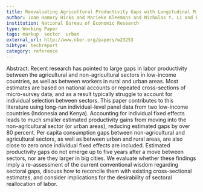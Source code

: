 ```yaml
---
title: Reevaluating Agricultural Productivity Gaps with Longitudinal Microdata
author: Joan Hamory Hicks and Marieke Kleemans and Nicholas Y. Li and Edward Miguel
institution: National Bureau of Economic Research
type: Working Paper
tags: markup  sector  urban
external_url: http://www.nber.org/papers/w23253
bibtype: techreport
category: reference
---
```

Abstract: Recent research has pointed to large gaps in labor productivity between the agricultural and non-agricultural sectors in low-income countries, as well as between workers in rural and urban areas. Most estimates are based on national accounts or repeated cross-sections of micro-survey data, and as a result typically struggle to account for individual selection between sectors. This paper contributes to this literature using long-run individual-level panel data from two low-income countries (Indonesia and Kenya). Accounting for individual fixed effects leads to much smaller estimated productivity gains from moving into the non-agricultural sector (or urban areas), reducing estimated gaps by over 80 percent. Per capita consumption gaps between non-agricultural and agricultural sectors, as well as between urban and rural areas, are also close to zero once individual fixed effects are included. Estimated productivity gaps do not emerge up to five years after a move between sectors, nor are they larger in big cities. We evaluate whether these findings imply a re-assessment of the current conventional wisdom regarding sectoral gaps, discuss how to reconcile them with existing cross-sectional estimates, and consider implications for the desirability of sectoral reallocation of labor.
